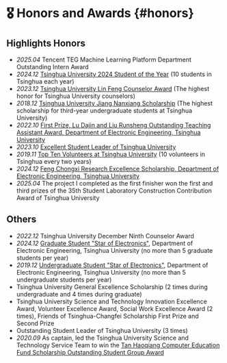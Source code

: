 # 🎖 Honors and Awards {#honors}
## Highlights Honors
- *2025.04* Tencent TEG Machine Learning Platform Department Outstanding Intern Award
- *2024.12* [Tsinghua University 2024 Student of the Year](https://mp.weixin.qq.com/s/UxusF_TYsDh2ZioE6hVrEw) (10 students in Tsinghua each year)
- *2023.12* [Tsinghua University Lin Feng Counselor Award](https://mp.weixin.qq.com/s/PMNvgvhhqytBldTRipZbqA) (The highest honor for Tsinghua University counselors)
- *2018.12* [Tsinghua University Jiang Nanxiang Scholarship](https://www.tsinghua.edu.cn/info/1176/27038.htm) (The highest scholarship for third-year undergraduate students at Tsinghua University)
- *2022.10* [First Prize, Lu Dajin and Liu Runsheng Outstanding Teaching Assistant Award, Department of Electronic Engineering, Tsinghua University](https://www.ee.tsinghua.edu.cn/info/1076/3903.htm)
- *2023.10* [Excellent Student Leader of Tsinghua University](https://mp.weixin.qq.com/s/dwifXdn8o5pKRrRBztKdOg)
- *2019.11* [Top Ten Volunteers at Tsinghua University](https://www.tsinghua.edu.cn/info/1180/53981.htm) (10 volunteers in Tsinghua every two years)
- *2024.12* [Feng Chongxi Research Excellence Scholarship, Department of Electronic Engineering, Tsinghua University](https://mp.weixin.qq.com/s/ODST2En_K0l7mmcMegeuUw)
- *2025.04* The project I completed as the first finisher won the first and third prizes of the 35th Student Laboratory Construction Contribution Award of Tsinghua University

## Others
- *2022.12* Tsinghua University December Ninth Counselor Award
- *2024.12* [Graduate Student "Star of Electronics"](https://www.ee.tsinghua.edu.cn/info/1445/4297.htm), Department of Electronic Engineering, Tsinghua University (no more than 5 graduate students per year)
- *2019.12* [Undergraduate Student "Star of Electronics"](https://www.ee.tsinghua.edu.cn/info/1076/4813.htm), Department of Electronic Engineering, Tsinghua University (no more than 5 undergraduate students per year)
- Tsinghua University General Excellence Scholarship (2 times during undergraduate and 4 times during graduate)
- Tsinghua University Science and Technology Innovation Excellence Award, Volunteer Excellence Award, Social Work Excellence Award (2 times), Friends of Tsinghua-Changfei Scholarship First Prize and Second Prize
- Outstanding Student Leader of Tsinghua University (3 times)
- *2020.09* As captain, led the Tsinghua University Science and Technology Service Team to win the [Tan Haoqiang Computer Education Fund Scholarship Outstanding Student Group Award](https://www.cs.tsinghua.edu.cn/info/1058/4869.htm)